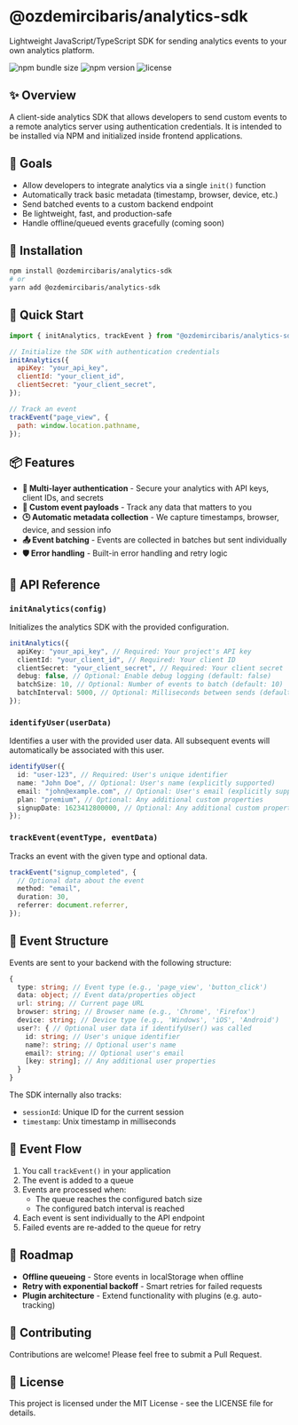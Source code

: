 # @ozdemircibaris/analytics-sdk

Lightweight JavaScript/TypeScript SDK for sending analytics events to your own analytics platform.

![npm bundle size](https://img.shields.io/bundlephobia/minzip/@ozdemircibaris/analytics-sdk)
![npm version](https://img.shields.io/npm/v/@ozdemircibaris/analytics-sdk)
![license](https://img.shields.io/npm/l/@ozdemircibaris/analytics-sdk)

## ✨ Overview

A client-side analytics SDK that allows developers to send custom events to a remote analytics server using authentication credentials. It is intended to be installed via NPM and initialized inside frontend applications.

## 🎯 Goals

- Allow developers to integrate analytics via a single `init()` function
- Automatically track basic metadata (timestamp, browser, device, etc.)
- Send batched events to a custom backend endpoint
- Be lightweight, fast, and production-safe
- Handle offline/queued events gracefully (coming soon)

## 🔧 Installation

```bash
npm install @ozdemircibaris/analytics-sdk
# or
yarn add @ozdemircibaris/analytics-sdk
```

## 🚀 Quick Start

```javascript
import { initAnalytics, trackEvent } from "@ozdemircibaris/analytics-sdk";

// Initialize the SDK with authentication credentials
initAnalytics({
  apiKey: "your_api_key",
  clientId: "your_client_id",
  clientSecret: "your_client_secret",
});

// Track an event
trackEvent("page_view", {
  path: window.location.pathname,
});
```

## 📦 Features

- **🔐 Multi-layer authentication** - Secure your analytics with API keys, client IDs, and secrets
- **📄 Custom event payloads** - Track any data that matters to you
- **🕒 Automatic metadata collection** - We capture timestamps, browser, device, and session info
- **📤 Event batching** - Events are collected in batches but sent individually
- **🛡️ Error handling** - Built-in error handling and retry logic

## 📖 API Reference

### `initAnalytics(config)`

Initializes the analytics SDK with the provided configuration.

```typescript
initAnalytics({
  apiKey: "your_api_key", // Required: Your project's API key
  clientId: "your_client_id", // Required: Your client ID
  clientSecret: "your_client_secret", // Required: Your client secret
  debug: false, // Optional: Enable debug logging (default: false)
  batchSize: 10, // Optional: Number of events to batch (default: 10)
  batchInterval: 5000, // Optional: Milliseconds between sends (default: 5000)
});
```

### `identifyUser(userData)`

Identifies a user with the provided user data. All subsequent events will automatically be associated with this user.

```typescript
identifyUser({
  id: "user-123", // Required: User's unique identifier
  name: "John Doe", // Optional: User's name (explicitly supported)
  email: "john@example.com", // Optional: User's email (explicitly supported)
  plan: "premium", // Optional: Any additional custom properties
  signupDate: 1623412800000, // Optional: Any additional custom properties
});
```

### `trackEvent(eventType, eventData)`

Tracks an event with the given type and optional data.

```typescript
trackEvent("signup_completed", {
  // Optional data about the event
  method: "email",
  duration: 30,
  referrer: document.referrer,
});
```

## 🔄 Event Structure

Events are sent to your backend with the following structure:

```typescript
{
  type: string; // Event type (e.g., 'page_view', 'button_click')
  data: object; // Event data/properties object
  url: string; // Current page URL
  browser: string; // Browser name (e.g., 'Chrome', 'Firefox')
  device: string; // Device type (e.g., 'Windows', 'iOS', 'Android')
  user?: { // Optional user data if identifyUser() was called
    id: string; // User's unique identifier
    name?: string; // Optional user's name
    email?: string; // Optional user's email
    [key: string]; // Any additional user properties
  }
}
```

The SDK internally also tracks:

- `sessionId`: Unique ID for the current session
- `timestamp`: Unix timestamp in milliseconds

## 🔄 Event Flow

1. You call `trackEvent()` in your application
2. The event is added to a queue
3. Events are processed when:
   - The queue reaches the configured batch size
   - The configured batch interval is reached
4. Each event is sent individually to the API endpoint
5. Failed events are re-added to the queue for retry

## 🚧 Roadmap

- **Offline queueing** - Store events in localStorage when offline
- **Retry with exponential backoff** - Smart retries for failed requests
- **Plugin architecture** - Extend functionality with plugins (e.g. auto-tracking)

## 🤝 Contributing

Contributions are welcome! Please feel free to submit a Pull Request.

## 📄 License

This project is licensed under the MIT License - see the LICENSE file for details.

